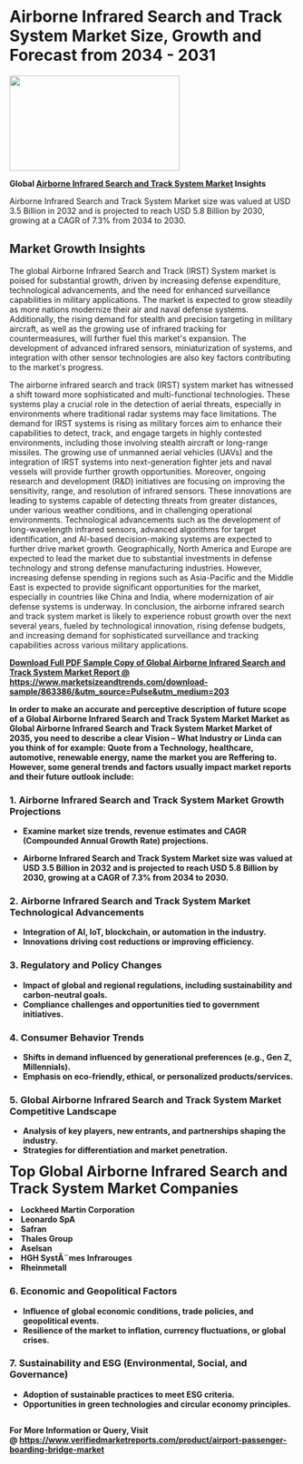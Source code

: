 <H1>Airborne Infrared Search and Track System Market Size, Growth and Forecast from 2034 - 2031</H1><img class="aligncenter size-medium wp-image-584254" src="https://thirdeyenews.in/wp-content/uploads/2034/09/Global-Market-Research-300x168.jpeg" alt="" width="300" height="168" /><p><strong>Global&nbsp;<a href="https://www.marketsizeandtrends.com/download-sample/863386/&amp;utm_source=Pulse&amp;utm_medium=203">Airborne Infrared Search and Track System Market</a> Insights</strong></p><p>Airborne Infrared Search and Track System Market size was valued at USD 3.5 Billion in 2032 and is projected to reach USD 5.8 Billion by 2030, growing at a CAGR of 7.3% from 2034 to 2030.</p><p><h2>Market Growth Insights</h2> <p>The global Airborne Infrared Search and Track (IRST) System market is poised for substantial growth, driven by increasing defense expenditure, technological advancements, and the need for enhanced surveillance capabilities in military applications. The market is expected to grow steadily as more nations modernize their air and naval defense systems. Additionally, the rising demand for stealth and precision targeting in military aircraft, as well as the growing use of infrared tracking for countermeasures, will further fuel this market's expansion. The development of advanced infrared sensors, miniaturization of systems, and integration with other sensor technologies are also key factors contributing to the market's progress.</p> <p><strong><a href="#"></a></strong></p> <p>The airborne infrared search and track (IRST) system market has witnessed a shift toward more sophisticated and multi-functional technologies. These systems play a crucial role in the detection of aerial threats, especially in environments where traditional radar systems may face limitations. The demand for IRST systems is rising as military forces aim to enhance their capabilities to detect, track, and engage targets in highly contested environments, including those involving stealth aircraft or long-range missiles. The growing use of unmanned aerial vehicles (UAVs) and the integration of IRST systems into next-generation fighter jets and naval vessels will provide further growth opportunities. Moreover, ongoing research and development (R&D) initiatives are focusing on improving the sensitivity, range, and resolution of infrared sensors. These innovations are leading to systems capable of detecting threats from greater distances, under various weather conditions, and in challenging operational environments. Technological advancements such as the development of long-wavelength infrared sensors, advanced algorithms for target identification, and AI-based decision-making systems are expected to further drive market growth. Geographically, North America and Europe are expected to lead the market due to substantial investments in defense technology and strong defense manufacturing industries. However, increasing defense spending in regions such as Asia-Pacific and the Middle East is expected to provide significant opportunities for the market, especially in countries like China and India, where modernization of air defense systems is underway. In conclusion, the airborne infrared search and track system market is likely to experience robust growth over the next several years, fueled by technological innovation, rising defense budgets, and increasing demand for sophisticated surveillance and tracking capabilities across various military applications. <p><strong><a href="#"></p><p><span class=""><strong>Download Full PDF Sample Copy of Global Airborne Infrared Search and Track System Market Report</strong> @ <a href="https://www.marketsizeandtrends.com/download-sample/863386/&amp;utm_source=Pulse&amp;utm_medium=203" target="_blank">https://www.marketsizeandtrends.com/download-sample/863386/&amp;utm_source=Pulse&amp;utm_medium=203</a></span></p><p>In order to make an accurate and perceptive description of future scope of a Global&nbsp;Airborne Infrared Search and Track System Market Market as Global&nbsp;Airborne Infrared Search and Track System Market Market of 2035, you need to describe a clear Vision &ndash; What Industry or Linda can you think of for example: Quote from a Technology, healthcare, automotive, renewable energy, name the market you are Reffering to. However, some general trends and factors usually impact market reports and their future outlook include:</p><h3>1.&nbsp;<strong>Airborne Infrared Search and Track System Market Growth Projections</strong></h3><ul><li>Examine market size trends, revenue estimates and CAGR (Compounded Annual Growth Rate) projections.</li><li><p>Airborne Infrared Search and Track System Market size was valued at USD 3.5 Billion in 2032 and is projected to reach USD 5.8 Billion by 2030, growing at a CAGR of 7.3% from 2034 to 2030.</p></li></ul><h3>2.&nbsp;<strong>Airborne Infrared Search and Track System Market Technological Advancements</strong></h3><ul><li>Integration of AI, IoT, blockchain, or automation in the industry.</li><li>Innovations driving cost reductions or improving efficiency.</li></ul><h3>3.&nbsp;<strong>Regulatory and Policy Changes</strong></h3><ul><li>Impact of global and regional regulations, including sustainability and carbon-neutral goals.</li><li>Compliance challenges and opportunities tied to government initiatives.</li></ul><h3>4.&nbsp;<strong>Consumer Behavior Trends</strong></h3><ul><li>Shifts in demand influenced by generational preferences (e.g., Gen Z, Millennials).</li><li>Emphasis on eco-friendly, ethical, or personalized products/services.</li></ul><h3>5.&nbsp;<strong>Global Airborne Infrared Search and Track System Market Competitive Landscape</strong></h3><ul><li>Analysis of key players, new entrants, and partnerships shaping the industry.</li><li>Strategies for differentiation and market penetration.</li></ul><p data-pm-slice="1 1 []"><span style="color: inherit; font-family: inherit; font-size: 25px;">Top Global Airborne Infrared Search and Track System Market Companies</span></p><div class="" data-test-id=""><p><li>Lockheed Martin Corporation</li><li> Leonardo SpA</li><li> Safran</li><li> Thales Group</li><li> Aselsan</li><li> HGH SystÃ¨mes Infrarouges</li><li> Rheinmetall</li></p></div><h3>6.&nbsp;<strong>Economic and Geopolitical Factors</strong></h3><ul><li>Influence of global economic conditions, trade policies, and geopolitical events.</li><li>Resilience of the market to inflation, currency fluctuations, or global crises.</li></ul><h3>7.&nbsp;<strong>Sustainability and ESG (Environmental, Social, and Governance)</strong></h3><ul><li>Adoption of sustainable practices to meet ESG criteria.</li><li>Opportunities in green technologies and circular economy principles.</li></ul><h2><strong style="font-size: 14px;">For More Information or Query, Visit @&nbsp;</strong><a style="background-color: #ffffff; font-size: 14px;" href="https://www.marketsizeandtrends.com/report/airborne-infrared-search-and-track-system-market/" target="_blank">https://www.verifiedmarketreports.com/product/airport-passenger-boarding-bridge-market</a></h2>
